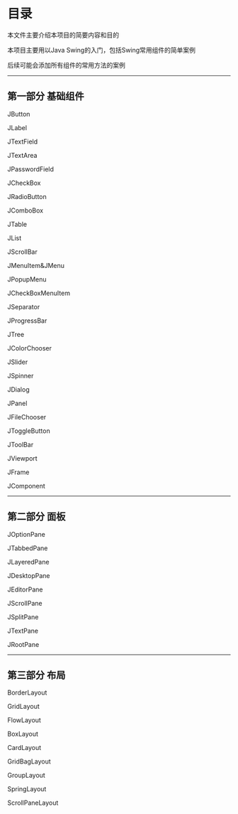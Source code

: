 # 目录

本文件主要介绍本项目的简要内容和目的

本项目主要用以Java Swing的入门，包括Swing常用组件的简单案例

后续可能会添加所有组件的常用方法的案例

---

## 第一部分 基础组件

JButton

JLabel

JTextField

JTextArea

JPasswordField

JCheckBox

JRadioButton

JComboBox

JTable

JList

JScrollBar

JMenuItem&JMenu

JPopupMenu

JCheckBoxMenuItem

JSeparator

JProgressBar

JTree

JColorChooser

JSlider

JSpinner

JDialog

JPanel

JFileChooser

JToggleButton

JToolBar

JViewport

JFrame

JComponent

---

## 第二部分 面板

JOptionPane

JTabbedPane

JLayeredPane

JDesktopPane

JEditorPane

JScrollPane

JSplitPane

JTextPane

JRootPane

---

## 第三部分 布局

BorderLayout

GridLayout

FlowLayout

BoxLayout

CardLayout

GridBagLayout

GroupLayout

SpringLayout

ScrollPaneLayout